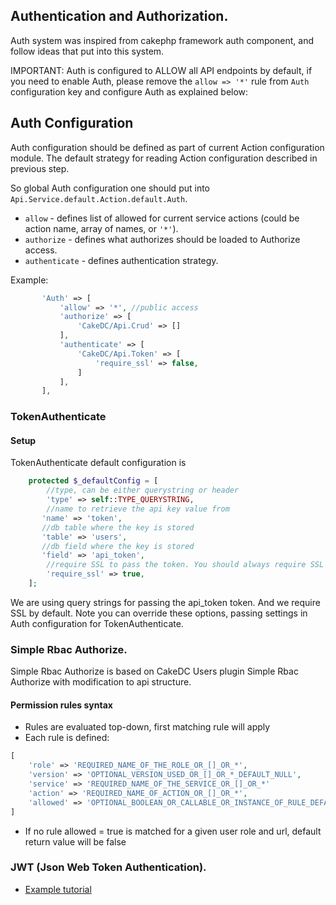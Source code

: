 ## Authentication and Authorization.

Auth system was inspired from cakephp framework auth component, and follow ideas that put into this system.

IMPORTANT: Auth is configured to ALLOW all API endpoints by default, if you need to enable Auth, please remove
the `allow => '*'` rule from `Auth` configuration key and configure Auth as explained below:

## Auth Configuration

Auth configuration should be defined as part of current Action configuration module.
The default strategy for reading Action configuration described in previous step. 

So global Auth configuration one should put into  `Api.Service.default.Action.default.Auth`.

* `allow` - defines list of allowed for current service actions (could be action name, array of names, or ```'*'```).
* `authorize` - defines what authorizes should be loaded to Authorize access.
* `authenticate` - defines authentication strategy.
 
 Example: 
 
 ```php
        'Auth' => [
            'allow' => '*', //public access
            'authorize' => [
                'CakeDC/Api.Crud' => []
            ],
            'authenticate' => [
                'CakeDC/Api.Token' => [
                    'require_ssl' => false,
                ]
            ],
        ], 
 ```
 ### TokenAuthenticate
 
#### Setup
 
 TokenAuthenticate default configuration is
 ```php
     protected $_defaultConfig = [
         //type, can be either querystring or header
         'type' => self::TYPE_QUERYSTRING,
         //name to retrieve the api key value from
        'name' => 'token',
        //db table where the key is stored
        'table' => 'users',
        //db field where the key is stored
        'field' => 'api_token',
         //require SSL to pass the token. You should always require SSL to use tokens for Auth
         'require_ssl' => true,
     ];
 ```
 
 We are using query strings for passing the api_token token. And we require SSL by default.
 Note you can override these options, passing settings in Auth configuration for TokenAuthenticate.
 
 
 ### Simple Rbac Authorize.
 
 Simple Rbac Authorize is based on CakeDC Users plugin Simple Rbac Authorize with modification to api structure. 
 
 #### Permission rules syntax
  
 * Rules are evaluated top-down, first matching rule will apply
 * Each rule is defined:
 ```php
 [
     'role' => 'REQUIRED_NAME_OF_THE_ROLE_OR_[]_OR_*',
     'version' => 'OPTIONAL_VERSION_USED_OR_[]_OR_*_DEFAULT_NULL',
     'service' => 'REQUIRED_NAME_OF_THE_SERVICE_OR_[]_OR_*'
     'action' => 'REQUIRED_NAME_OF_ACTION_OR_[]_OR_*',
     'allowed' => 'OPTIONAL_BOOLEAN_OR_CALLABLE_OR_INSTANCE_OF_RULE_DEFAULT_TRUE'
 ]
 ```
 * If no rule allowed = true is matched for a given user role and url, default return value will be false
  
 ### JWT (Json Web Token Authentication).
 
 * [Example tutorial](Documentation/Auth/jwt.md)
